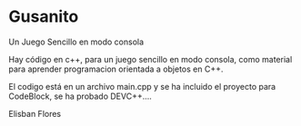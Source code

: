 # Gusanito
Un Juego Sencillo en modo consola

Hay código en c++, para un juego sencillo en modo consola, como material para aprender programacion orientada a objetos en C++.

El codigo está en un archivo main.cpp y se ha incluido el proyecto para CodeBlock, se ha probado DEVC++....

Elisban Flores

